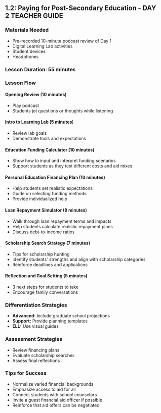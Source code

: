 ## 1.2: Paying for Post-Secondary Education - DAY 2 TEACHER GUIDE

### Materials Needed
- Pre-recorded 10-minute podcast review of Day 1
- Digital Learning Lab activities
- Student devices
- Headphones

### Lesson Duration: 55 minutes

### Lesson Flow

#### Opening Review (10 minutes)
- Play podcast
- Students jot questions or thoughts while listening

#### Intro to Learning Lab (5 minutes)
- Review lab goals
- Demonstrate tools and expectations

#### Education Funding Calculator (10 minutes)
- Show how to input and interpret funding scenarios
- Support students as they test different costs and aid mixes

#### Personal Education Financing Plan (10 minutes)
- Help students set realistic expectations
- Guide on selecting funding methods
- Provide individualized help

#### Loan Repayment Simulator (8 minutes)
- Walk through loan repayment terms and impacts
- Help students calculate realistic repayment plans
- Discuss debt-to-income ratios

#### Scholarship Search Strategy (7 minutes)
- Tips for scholarship hunting
- Identify students' strengths and align with scholarship categories
- Reinforce deadlines and applications

#### Reflection and Goal Setting (5 minutes)
- 3 next steps for students to take
- Encourage family conversations

### Differentiation Strategies
- **Advanced:** Include graduate school projections
- **Support:** Provide planning templates
- **ELL:** Use visual guides

### Assessment Strategies
- Review financing plans
- Evaluate scholarship searches
- Assess final reflections

### Tips for Success
- Normalize varied financial backgrounds
- Emphasize access to aid for all
- Connect students with school counselors
- Invite a guest financial aid officer if possible
- Reinforce that aid offers can be negotiated
